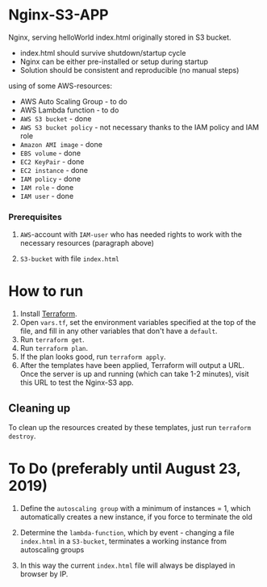 # Nginx-S3-APP

Nginx, serving helloWorld index.html originally stored in S3 bucket.
- index.html should survive shutdown/startup cycle
- Nginx can be either pre-installed or setup during startup
- Solution should be consistent and reproducible (no manual steps)

using of some AWS-resources:

* AWS Auto Scaling Group  - to do
* AWS Lambda function - to do
* `AWS S3 bucket`  - done
* `AWS S3 bucket policy`  - not necessary thanks to the IAM policy and IAM role
* `Amazon AMI image`  - done
* `EBS volume`  - done
* `EC2 KeyPair`  - done
* `EC2 instance`  - done
* `IAM policy`  - done
* `IAM role`  - done
* `IAM user` - done


### Prerequisites

1. `AWS`-account with `IAM-user` who has needed rights to work with the necessary resources (paragraph above)

1.  `S3-bucket` with file `index.html`


# How to run

1. Install [Terraform](https://www.terraform.io/).
1. Open `vars.tf`, set the environment variables specified at the top of the file, and fill in any other variables that
   don't have a `default`.
1. Run `terraform get`.
1. Run `terraform plan`.
1. If the plan looks good, run `terraform apply`.
1. After the templates have been applied, Terraform will output a URL. Once the server is up and running (which can
   take 1-2 minutes), visit this URL to test the Nginx-S3 app.

## Cleaning up

To clean up the resources created by these templates, just run `terraform destroy`.


# To Do (preferably until August 23, 2019)


1. Define the `autoscaling group` with a minimum of instances = 1, which automatically creates a new instance, if you force to terminate the old

1. Determine the `lambda-function`, which by event - changing a file `index.html` in a `S3-bucket`, terminates a working instance from autoscaling groups

1. In this way the current `index.html` file will always be displayed  in browser by IP.




